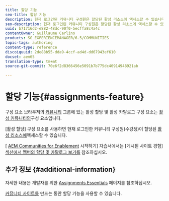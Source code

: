```yaml
---
title: 할당 기능
seo-title: 할당 기능
description: 현재 로그인된 커뮤니티 구성원은 할당된 활성 리소스에 액세스할 수 있습니다.
seo-description: 현재 로그인된 커뮤니티 구성원은 할당된 활성 리소스에 액세스할 수 있습니다.
uuid: b71716d2-e882-48dc-90f0-5ecffa8c4a4c
contentOwner: Guillaume Carlino
products: SG_EXPERIENCEMANAGER/6.5/COMMUNITIES
topic-tags: authoring
content-type: reference
discoiquuid: 2de88b55-dda9-4ccf-ad4d-dd67943ef610
docset: aem65
translation-type: tm+mt
source-git-commit: 70e6f2d8366456e5091b7b775dc40914948921ab

---
```



# 할당 기능{#assignments-feature}

구성 요소 브라우저의 [커뮤니티](/help/communities/catalog.md) 그룹에 있는 활성 할당 및 활성 카탈로그 구성 요소는 [활성 커뮤니티의](/help/communities/overview.md#enablement-community)구성 요소입니다.

[활성 할당] 구성 요소를 사용하면 현재 로그인한 커뮤니티 구성원(수강생)이 할당된 [활성 리소스에](/help/communities/resources.md)액세스할 수 있습니다.

[ [AEM Communities for Enablement](/help/communities/getting-started-enablement.md) 시작하기] 자습서에서는 [게시된 사이트 경험] [섹션에서 멤버의 할당 및 카탈로그 보기를](/help/communities/enablement-published-site.md) 참조하십시오.

## 추가 정보 {#additional-information}

자세한 내용은 개발자를 위한 [Assignments Essentials](/help/communities/essentials-assignments.md) 페이지를 참조하십시오.

[커뮤니티 사이트를](/help/communities/functions.md#assignments-function) 만드는 동안 할당 기능을 [](/help/communities/sites-console.md)사용할 수 있습니다.
